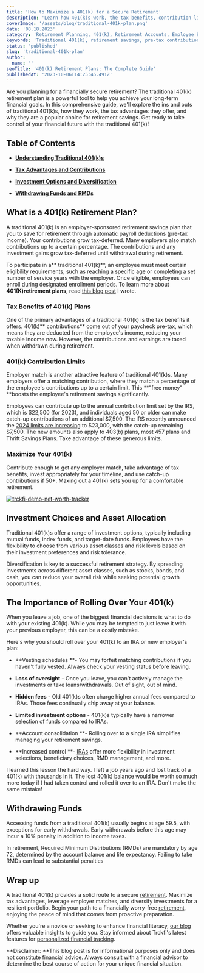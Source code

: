 ```yaml
---
title: 'How to Maximize a 401(k) for a Secure Retirement'
description: 'Learn how 401(k)s work, the tax benefits, contribution limits, investment options, when you can withdraw funds, and how to optimize a 401(k) for retirement.'
coverImage: '/assets/blog/traditional-401k-plan.png'
date: '08.18.2023'
category: 'Retirement Planning, 401(k), Retirement Accounts, Employee Benefits'
keywords: 'Traditional 401(k), retirement savings, pre-tax contributions, employer match, tax-deferred growth, retirement planning, retirement accounts, financial future'
status: 'published'
slug: 'traditional-401k-plan'
author:
  name: ''
seoTitle: '401(k) Retirement Plans: The Complete Guide'
publishedAt: '2023-10-06T14:25:45.491Z'
---
```


Are you planning for a financially secure retirement? The traditional 401(k) retirement plan is a powerful tool to help you achieve your long-term financial goals. In this comprehensive guide, we'll explore the ins and outs of traditional 401(k)s, how they work, the tax advantages they offer, and why they are a popular choice for retirement savings. Get ready to take control of your financial future with the traditional 401(k)!

## Table of Contents

- [**Understanding Traditional 401(k)s**](#understanding-401)

- [**Tax Advantages and Contributions**](#tax-advatannges)

- [**Investment Options and Diversification**](#investing-diversification)

- [**Withdrawing Funds and RMDs**](#withdrawing-funds)

## **What is a 401(k) Retirement Plan?**

A traditional 401(k) is an employer-sponsored retirement savings plan that you to save for retirement through automatic payroll deductions (pre-tax income). Your contributions grow tax-deferred. Many employers also match contributions up to a certain percentage. The contributions and any investment gains grow tax-deferred until withdrawal during retirement.

To participate in a** traditional 401(k)**, an employee must meet certain eligibility requirements, such as reaching a specific age or completing a set number of service years with the employer. Once eligible, employees can enroll during designated enrollment periods. To learn more about **401(K)retirement plans**, read [this blog post](/blog/401k-retirement-plans-guide-for-smart-saving) I wrote.

### **Tax Benefits of 401(k) Plans**

One of the primary advantages of a traditional 401(k) is the tax benefits it offers. 401(k)** contributions** come out of your paycheck pre-tax, which means they are deducted from the employee's income, reducing your taxable income now. However, the contributions and earnings are taxed when withdrawn during retirement.

### **401(k) Contribution Limits**

Employer match is another attractive feature of traditional 401(k)s. Many employers offer a matching contribution, where they match a percentage of the employee's contributions up to a certain limit. This **"free money" **boosts the employee's retirement savings significantly.

Employees can contribute up to the annual contribution limit set by the IRS, which is $22,500 (for 2023), and individuals aged 50 or older can make catch-up contributions of an additional $7,500. The IRS recently announced the [2024 limits are increasing](https://finance.yahoo.com/personal-finance/401k-contribution-limits-175430718.html) to $23,000, with the catch-up remaining $7,500. The new amounts also apply to 403(b) plans, most 457 plans and Thrift Savings Plans. Take advantage of these generous limits.

### **Maximize Your 401(k)**

Contribute enough to get any employer match, take advantage of tax benefits, invest appropriately for your timeline, and use catch-up contributions if 50+. Maxing out a 401(k) sets you up for a comfortable retirement.

[![trckfi-demo-net-worth-tracker](/images/home--1--A3Mz.jpg)](/pricing)

## **Investment Choices and Asset Allocation**

Traditional 401(k)s offer a range of investment options, typically including mutual funds, index funds, and target-date funds. Employees have the flexibility to choose from various asset classes and risk levels based on their investment preferences and risk tolerance.

Diversification is key to a successful retirement strategy. By spreading investments across different asset classes, such as stocks, bonds, and cash, you can reduce your overall risk while seeking potential growth opportunities.

## **The Importance of Rolling Over Your 401(k)**

When you leave a job, one of the biggest financial decisions is what to do with your existing 401(k). While you may be tempted to just leave it with your previous employer, this can be a costly mistake.

Here's why you should roll over your 401(k) to an IRA or new employer's plan:

- **Vesting schedules **\- You may forfeit matching contributions if you haven't fully vested. Always check your vesting status before leaving.

- **Loss of oversight** \- Once you leave, you can't actively manage the investments or take loans/withdrawals. Out of sight, out of mind.

- **Hidden fees** \- Old 401(k)s often charge higher annual fees compared to IRAs. Those fees continually chip away at your balance.

- **Limited investment options** \- 401(k)s typically have a narrower selection of funds compared to IRAs.

- **Account consolidation **\- Rolling over to a single IRA simplifies managing your retirement savings.

- **Increased control **\- [IRAs](/blog/types-of-iras) offer more flexibility in investment selections, beneficiary choices, RMD management, and more.

I learned this lesson the hard way. I left a job years ago and lost track of a 401(k) with thousands in it. The lost 401(k) balance would be worth so much more today if I had taken control and rolled it over to an IRA. Don't make the same mistake!

## **Withdrawing Funds**

Accessing funds from a traditional 401(k) usually begins at age 59.5, with exceptions for early withdrawals. Early withdrawals before this age may incur a 10% penalty in addition to income taxes.

In retirement, Required Minimum Distributions (RMDs) are mandatory by age 72, determined by the account balance and life expectancy. Failing to take RMDs can lead to substantial penalties

## Wrap up

A traditional 401(k) provides a solid route to a secure [retirement](/blog/401k-retirement-plans-guide-for-smart-saving). Maximize tax advantages, leverage employer matches, and diversify investments for a resilient portfolio. Begin your path to a financially worry-free [retirement](/blog/retirement-planning-understanding-iras-and-401ks), enjoying the peace of mind that comes from proactive preparation.

Whether you're a novice or seeking to enhance financial literacy, [our blog ](/blog)offers valuable insights to guide you. Stay informed about Trckfi's latest features for [personalized financial tracking](/pricing).

**Disclaimer: **This blog post is for informational purposes only and does not constitute financial advice. Always consult with a financial advisor to determine the best course of action for your unique financial situation.


